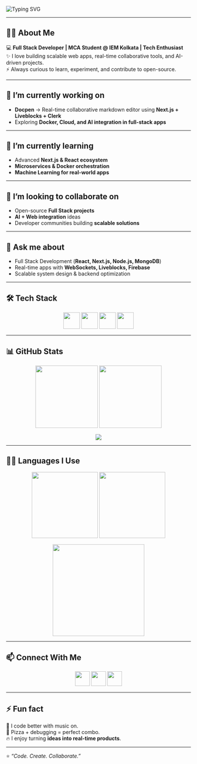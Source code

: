 <!-- Animated Typing Banner -->
![Typing SVG](https://readme-typing-svg.herokuapp.com?font=Fira+Code&duration=3000&pause=1000&color=00F7FF&center=true&vCenter=true&width=600&lines=Hi+there+👋;+I'm+Tushit+Chakraborty!;Full+Stack+Developer+💻;Passionate+about+Web+%26+AI;Building+real-time+apps+🚀)

---

## 👨‍💻 About Me  
💻 **Full Stack Developer | MCA Student @ IEM Kolkata | Tech Enthusiast**  
✨ I love building scalable web apps, real-time collaborative tools, and AI-driven projects.  
⚡ Always curious to learn, experiment, and contribute to open-source.  

---

## 🔭 I’m currently working on  
- **Docpen** → Real-time collaborative markdown editor using **Next.js + Liveblocks + Clerk**  
- Exploring **Docker, Cloud, and AI integration in full-stack apps**  

---

## 🌱 I’m currently learning  
- Advanced **Next.js & React ecosystem**  
- **Microservices & Docker orchestration**  
- **Machine Learning for real-world apps**  

---

## 👯 I’m looking to collaborate on  
- Open-source **Full Stack projects**  
- **AI + Web integration** ideas  
- Developer communities building **scalable solutions**  

---

## 💬 Ask me about  
- Full Stack Development (**React, Next.js, Node.js, MongoDB**)  
- Real-time apps with **WebSockets, Liveblocks, Firebase**  
- Scalable system design & backend optimization  

---

## 🛠️ Tech Stack  
<p align="center">
<img src="https://skillicons.dev/icons?i=js,ts,python,java,sql" height="45" />
<img src="https://skillicons.dev/icons?i=html,css,scss,react,nextjs,tailwind" height="45" />
<img src="https://skillicons.dev/icons?i=nodejs,express,mongodb,postgres,mysql,firebase,docker" height="45" />
<img src="https://skillicons.dev/icons?i=git,github,vscode,postman,npm" height="45" />
</p>

---

## 📊 GitHub Stats  
<p align="center">
  <img src="https://github-readme-stats.vercel.app/api?username=Tushit007&show_icons=true&theme=radical" height="170"/>
  <img src="https://github-readme-streak-stats.herokuapp.com?user=Tushit007&theme=radical" height="170"/>
</p>  

<p align="center">
  <img src="https://github-readme-activity-graph.vercel.app/graph?username=Tushit007&theme=react-dark" />
</p>

---

## 🧑‍💻 Languages I Use  
<p align="center">
  <img src="https://github-profile-summary-cards.vercel.app/api/cards/repos-per-language?username=Tushit007&theme=radical" height="180" />
  <img src="https://github-profile-summary-cards.vercel.app/api/cards/most-commit-language?username=Tushit007&theme=radical" height="180" />
</p>

<p align="center">
  <img src="https://github-readme-stats.vercel.app/api/top-langs/?username=Tushit007&layout=pie&theme=radical" height="250"/>
</p>

---

## 📫 Connect With Me  
<p align="center">
  <a href="mailto:tushit.2001@gmail.com"><img src="https://skillicons.dev/icons?i=gmail" height="40"/></a>
  <a href="https://linkedin.com/in/tushitchakraborty"><img src="https://skillicons.dev/icons?i=linkedin" height="40"/></a>
  <a href="https://github.com/tushitchakraborty"><img src="https://skillicons.dev/icons?i=github" height="40"/></a>
</p>

---

## ⚡ Fun fact  
🎵 I code better with music on.  
🍕 Pizza + debugging = perfect combo.  
🔥 I enjoy turning **ideas into real-time products**.  

---
⭐️ *“Code. Create. Collaborate.”*  
